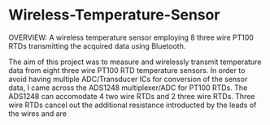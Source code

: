 # Wireless-Temperature-Sensor

OVERVIEW:
A wireless temperature sensor employing 8 three wire PT100 RTDs transmitting the acquired data using Bluetooth.

The aim of this project was to measure and wirelessly transmit temperature data from eight three wire PT100 RTD temperature sensors. In order to avoid having multiple ADC/Transducer ICs for conversion of the sensor data, I came across the ADS1248 multiplexer/ADC for PT100 RTDs. The ADS1248 can accomodate 4 two wire RTDs and 2 three wire RTDs. Three wire RTDs cancel out the additional resistance introducted by the leads of the wires and are 
